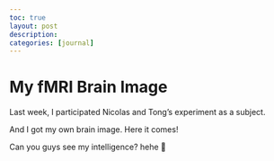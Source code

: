 ```yaml
---
toc: true
layout: post
description:
categories: [journal]
---
```

# My fMRI Brain Image

Last week, I participated Nicolas and Tong’s experiment as a subject.

And I got my own brain image. Here it comes!

Can you guys see my intelligence? hehe 🙂